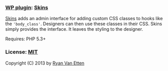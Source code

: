 ### [WP plugin](http://wordpress.org/extend/plugins/skins/): [Skins](https://github.com/ryanve/skins)

[Skins](https://github.com/ryanve/skins) adds an admin interface for adding custom CSS classes to hooks like the `'body_class'`. Designers can then use these classes in their CSS. Skins simply provides the interface. It leaves the styling to the designer.

Requires: PHP 5.3+

### License: [MIT](http://opensource.org/licenses/MIT)

Copyright (C) 2013 by [Ryan Van Etten](https://github.com/ryanve)